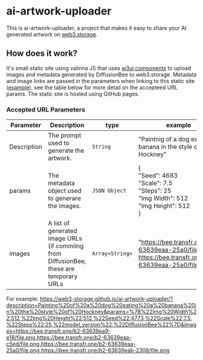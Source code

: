 # ai-artwork-uploader

This is ai-artwork-uploader, a project that makes it easy to share your AI generated artwork on [web3.storage](https://web3.storage/).

## How does it work?
It's small static site using valinna JS that uses [w3ui components](https://beta.ui.web3.storage/) to upload images and metadata generated by DiffusionBee to web3.storage. Metadata and image links are passed in the parameters when linking to this static site ([example](https://web3-storage.github.io/ai-artwork-uploader/?description=Painting%20of%20a%20dog%20eating%20a%20banana%20in%20the%20style%20of%20Hockney&params=%7B%22Img%20Width%22:512,%22Img%20Height%22:512,%22Seed%22:4773,%22Scale%22:7.5,%22Steps%22:25,%22model_version%22:%22DiffusionBee%22%7D&images=https://bee.transfr.one/b2-63639ea9-e18/file.png,https://bee.transfr.one/b2-63639eaa-c5ed/file.png,https://bee.transfr.one/b2-63639eaa-25a0/file.png,https://bee.transfr.one/b2-63639eab-2308/file.png)), see the table below for more detail on the accepteed URL params.
The static site is hosted using GitHub pages.

### Accepted URL Parameters

| Parameter     | Description   | type          | example       |
| ------------- | ------------- | ------------- | ------------- |
| Description   | The prompt used to generate the artwork.        | `String`        | "Paintnig of a dog eating a banana in the style of Hockney" |
|params|The metadata object used to generare the images.|`JSON Object`|{<br>"Seed": 4683<br>"Scale": 7.5<br>"Steps": 25<br>"Img Width": 512<br>"Img Height": 512<br>}|
|images|A list of generated image URLs (if commiing from DiffusionBee, these are temporary URLs|`Array<String>`|"https://bee.transfr.one/b2-63639eaa-25a0/file.png, https://bee.transfr.one/b2-63639eaa-25a0/file.png"|

For example: https://web3-storage.github.io/ai-artwork-uploader/?description=Painting%20of%20a%20dog%20eating%20a%20banana%20in%20the%20style%20of%20Hockney&params=%7B%22Img%20Width%22:512,%22Img%20Height%22:512,%22Seed%22:4773,%22Scale%22:7.5,%22Steps%22:25,%22model_version%22:%22DiffusionBee%22%7D&images=https://bee.transfr.one/b2-63639ea9-e18/file.png,https://bee.transfr.one/b2-63639eaa-c5ed/file.png,https://bee.transfr.one/b2-63639eaa-25a0/file.png,https://bee.transfr.one/b2-63639eab-2308/file.png 
